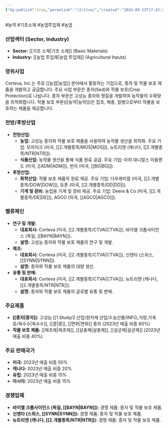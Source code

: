 ```yaml
---
{"dg-publish":true,"permalink":"/2/ctva/","created":"2024-09-13T17:43:54.957+09:00","updated":"2025-07-29T21:37:04.538+09:00"}
---
```


#농약 #기초소재 #농업투입재 #농업 


### 산업섹터 (Sector, Industry)

- **Sector:** [[기초 소재\|기초 소재]] (Basic Materials)
- **Industry:** [[농업 투입재\|농업 투입재]] (Agricultural Inputs)

### 영위사업

Corteva, Inc.는 주로 [[농업\|농업]] 분야에서 활동하는 기업으로, 종자 및 작물 보호 제품을 개발하고 공급합니다. 주요 사업 부문은 종자(Sed)와 작물 보호(Crop Protection)로 나뉩니다. 종자 부문은 고성능 종자와 형질을 개발하여 농작물의 수확량을 최적화합니다. 작물 보호 부문([[농약\|농약]])은 잡초, 해충, 질병으로부터 작물을 보호하는 제품을 제공합니다.

### 전방/후방산업

- **전방산업:**
    - **농업:** 고성능 종자와 작물 보호 제품을 사용하여 농작물 생산을 최적화. 주요 기업: 모자이크 (미국, [[2.개별종목/MOS\|MOS]]), 뉴트리엔 (캐나다, [[2.개별종목/NTR\|NTR]]).
    - **식품산업:** 농작물 생산을 통해 식품 원료 공급. 주요 기업: 아처 대니얼스 미들랜드 (미국, [[ADM\|ADM]]), 번지 (미국, [[BG\|BG]]).
- **후방산업:**
    - **화학산업:** 작물 보호 제품의 원료 제공. 주요 기업: 다우케미컬 (미국, [[2.개별종목/DOW\|DOW]]), 듀폰 (미국, [[2.개별종목/DD\|DD]]).
    - **기계 및 장비:** 농업용 기계 및 장비 제공. 주요 기업: Deere & Co (미국, [[2.개별종목/DE\|DE]]), AGCO (미국, [[AGCO\|AGCO]]).

### 밸류체인

- **연구 및 개발:**
    - **대표회사:** Corteva (미국, [[2.개별종목/CTVA\|CTVA]]), 바이엘 크롭사이언스 (독일, [[BAYN\|BAYN]]).
    - **설명:** 고성능 종자와 작물 보호 제품의 연구 및 개발.
- **제조:**
    - **대표회사:** Corteva (미국, [[2.개별종목/CTVA\|CTVA]]), 신젠타 (스위스, [[SYNN\|SYNN]]).
    - **설명:** 종자와 작물 보호 제품의 대량 생산.
- **유통 및 판매:**
    - **대표회사:** Corteva (미국, [[2.개별종목/CTVA\|CTVA]]), 뉴트리엔 (캐나다, [[2.개별종목/NTR\|NTR]]).
    - **설명:** 종자와 작물 보호 제품의 글로벌 유통 및 판매.

### 주요제품

- **[[종자\|종자]]:** 고성능 [[1.Study/2.산업/원자재 산업/3.농산물/INFO_식량,가축 등/옥수수\|옥수수]], [[콩\|콩]], [[면화\|면화]] 종자 (2023년 매출 비중 60%)
- **작물 보호 제품:** [[제초제\|제초제]], [[살충제\|살충제]], [[살균제\|살균제]] (2023년 매출 비중 40%)

### 주요 판매국가

- **미국:** 2023년 매출 비중 50%
- **캐나다:** 2023년 매출 비중 20%
- **유럽:** 2023년 매출 비중 15%
- **아시아:** 2023년 매출 비중 15%

### 경쟁업체

- **바이엘 크롭사이언스 (독일, [[BAYN\|BAYN]]):** 경쟁 제품: 종자 및 작물 보호 제품.
- **신젠타 (스위스, [[SYNN\|SYNN]]):** 경쟁 제품: 종자 및 작물 보호 제품.
- **뉴트리엔 (캐나다, [[2.개별종목/NTR\|NTR]]):** 경쟁 제품: 종자 및 작물 보호 제품.
